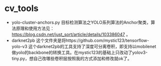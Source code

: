 # cv_tools

- yolo-cluster-anchors.py 目标检测算法之YOLO系列算法的Anchor聚类，算法原理和使用方法见：https://blog.csdn.net/just_sort/article/details/103386047 。
- darknet2pb 这个文件夹是将https://github.com/mystic123/tensorflow-yolo-v3 这个darknet2pb的工具支持了深度可分离卷积，即支持以mobilenet做yolo的backbone的转换工具。在mystic123的基础上只改动了yolov3-tiny.py，想自己改哪些卷积层按照我的方式添加和修改就ok了。